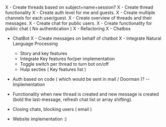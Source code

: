 
 X - Create threads based on subject+name+session?
 X - Create thread functionality
 X - Create auth level for me and guests.
 X - Create multiple channels for each user/guest.
 X - Create overview of threads and their messages.
 X - Create chat for public users.
 X - Create functionality for public chat ( No authentication )
 X - Refactoring
 X - Chatbox

 - ChatBot
    X - Create messages on behalf of chatbot
    X - Integrate Natural Language Processing
    - Story and key features
    - Integrate Key features for/per implementation
    - Toggle switch per thread to turn bot on/off
    - Hulp secties ( Key features list )
 - Auth based on code ( which would be sent in mail / Doorman )? -- Implementation
 - Functionality when new thread is created and new message is created (bold the last-message, refresh chat list or array shifting).
 - Closing chats, blocking users ( email )

 - Website implementation :)
